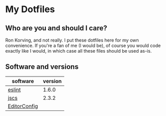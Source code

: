 # My Dotfiles

## Who are you and should I care?

Ron Korving, and not really. I put these dotfiles here for my own convenience.
If you're a fan of me (I would be), of course you would code exactly like I would,
in which case all these files should be used as-is.

## Software and versions

| software                                        | version |
| ----------------------------------------------- | ------- |
| [eslint](https://www.npmjs.com/package/eslint)  |   1.6.0 |
| [jscs](https://www.npmjs.com/package/jscs)      |   2.3.2 |
| [EditorConfig](http://editorconfig.org)         |         |
